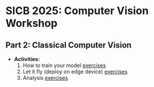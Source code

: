 # SICB 2025: Computer Vision Workshop

## Part 2: Classical Computer Vision
* **Activities:**
  1. How to train your model [exercises](https://github.com/Crall-Lab/SICB2025_CV/tree/main/deepLearningNotebooks/1_training)
  2. Let it fly (deploy on edge device) [exercises](https://github.com/Crall-Lab/SICB2025_CV/pi_deepLearning/)
  3. Analysis [exercises](https://github.com/Crall-Lab/SICB2025_CV/deepLearningNotebooks/3_analysis)
